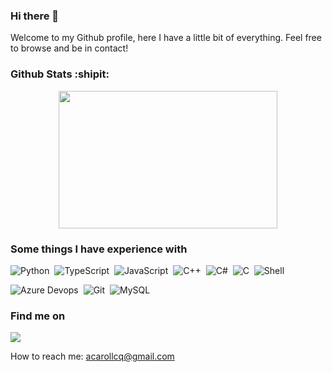 ### Hi there 👋

Welcome to my Github profile, here I have a little bit of everything. Feel free to browse and be in contact! 

### Github Stats :shipit:

<p align="center">
  <a href="https://github.com/carolladeira">
    <img height="220em" src="https://github-readme-stats.vercel.app/api?username=carolladeira&show_icons=true&count_private=true&theme=dark" width="350" />
</a>
</p>


### Some things I have experience with

![Python](https://img.shields.io/badge/-Python-333333?style=flat&logo=python)&nbsp;
![TypeScript](https://img.shields.io/badge/-TypeScript-333333?style=flat&logo=typescript)&nbsp;
![JavaScript](https://img.shields.io/badge/-JavaScript-333333?style=flat&logo=javascript)&nbsp;
![C++](https://img.shields.io/badge/-C++-333333?style=flat&logo=C%2B%2B&logoColor=00599C)&nbsp;
![C#](https://img.shields.io/badge/-Csharp-333333?style=flat&logo=C%2B%2B&logoColor=00599C)&nbsp;
![C](https://img.shields.io/badge/-C-333333?style=flat&logo=C&logoColor=A8B9CC)&nbsp;
![Shell](https://img.shields.io/badge/-Shell%20-333333.svg?&style=flat&logo=gnu-bash)&nbsp;

![Azure Devops](https://img.shields.io/badge/Azure-333333?style=flat&logo=microsoft-azure)&nbsp;
![Git](https://img.shields.io/badge/-Git-333333?style=flat&logo=git)&nbsp;
![MySQL](https://img.shields.io/badge/-MySQL-333333.svg?&style=flat&logo=mysql)&nbsp;

### Find me on

<div>
  <a href="https://www.linkedin.com/in/acladeira/">
    <img src="https://img.shields.io/badge/linkedin-%230077B5.svg?&style=for-the-badge&logo=linkedin&logoColor=white" />
  </a> 
 </div>
 
<p >
How to reach me: <a href='mailto:acarollcq@gmail.com'>acarollcq@gmail.com</a>
</p>
